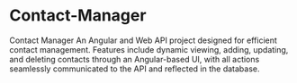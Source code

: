 # Contact-Manager
Contact Manager An Angular and Web API project designed for efficient contact management. Features include dynamic viewing, adding, updating, and deleting contacts through an Angular-based UI, with all actions seamlessly communicated to the API and reflected in the database.
